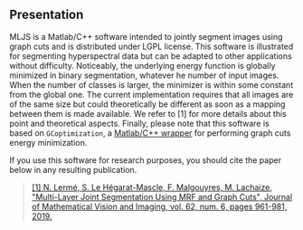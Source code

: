 Presentation
------------
MLJS is a Matlab/C++ software intended to jointly segment images using graph cuts and is distributed under LGPL license. This software is illustrated for segmenting hyperspectral data but can be adapted to other applications without difficulty. Noticeably, the underlying energy function is globally minimized in binary segmentation, whatever he number of input images. When the number of classes is larger, the minimizer is within some constant from the global one. The current implementation requires that all images are of the same size but could theoretically be different as soon as a mapping between them is made available. We refer to [1] for more details about this point and theoretical aspects. Finally, please note that this software is based on `GCoptimization`, a [Matlab/C++ wrapper](https://github.com/nsubtil/gco-v3.0) for performing graph cuts energy minimization.

If you use this software for research purposes, you should cite the paper below in any resulting publication.

> [[1] N. Lermé, S. Le Hégarat-Mascle, F. Malgouyres, M. Lachaize, "Multi-Layer Joint Segmentation Using MRF and Graph Cuts", Journal of Mathematical Vision and Imaging, vol. 62, num. 6, pages 961-981, 2019.](https://hal.archives-ouvertes.fr/hal-02125044v3/document)
